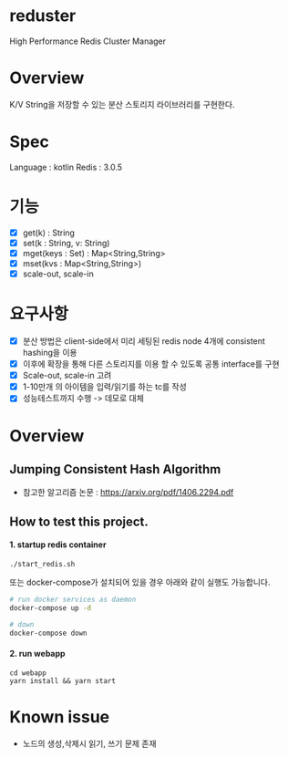 # reduster
High Performance Redis Cluster Manager

# Overview

K/V String을 저장할 수 있는 분산 스토리지 라이브러리를 구현한다.

# Spec

Language : kotlin
Redis : 3.0.5

# 기능

- [x] get(k) : String
- [x] set(k : String, v: String)
- [x] mget(keys : Set<String>) : Map<String,String>
- [x] mset(kvs : Map<String,String>)
- [x] scale-out, scale-in

# 요구사항

- [x] 분산 방법은 client-side에서 미리 세팅된 redis node 4개에 consistent hashing을 이용
- [x] 이후에 확장을 통해 다른 스토리지를 이용 할 수 있도록 공통 interface를 구현
- [x] Scale-out, scale-in 고려
- [x] 1-10만개 의 아이템을 입력/읽기를 하는 tc를 작성
- [x] 성능테스트까지 수행 -> 데모로 대체

# Overview

## Jumping Consistent Hash Algorithm

- 참고한 알고리즘 논문 : https://arxiv.org/pdf/1406.2294.pdf

## How to test this project.

#### 1. startup redis container
```
./start_redis.sh
```

또는 docker-compose가 설치되어 있을 경우 아래와 같이 실행도 가능합니다.
```bash
# run docker services as daemon
docker-compose up -d

# down
docker-compose down
```

#### 2. run webapp
```
cd webapp
yarn install && yarn start
``` 

# Known issue
- 노드의 생성,삭제시 읽기, 쓰기 문제 존재

